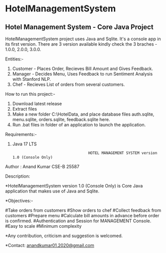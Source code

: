 <h1> HotelManagementSystem </h1>
<h2> Hotel Management System - Core Java Project </h2>
<p>
HotelManagementSystem project uses Java and Sqlite. It's a console app in its first version. There are 3 version available kindly check the 3 braches - 1.0.0, 2.0.0, 3.0.0.

Entities:-
1) Customer - Places Order, Recieves Bill Amount and Gives Feedback.
2) Manager - Decides Menu, Uses Feedback to run Sentiment Analysis with Stanford NLP.
3) Chef - Recieves List of orders from several customers.

How to run this project:-
1) Download latest release
2) Extract files
3) Make a new folder C:\HotelData, and place database files auth.sqlite, menu.sqlite, orders.sqlite, feedback.sqlite here.
4) Run .bat files in folder of an application to launch the application.

Requirements:-
1) Java 17 LTS
  
                                         HOTEL MANAGEMENT SYSTEM version 1.0 (Console Only)
Author : Anand Kumar CSE-B 25587

Description:

*HotelManagementSystem version 1.0 (Console Only) is Core Java application that makes use of Java and Sqlite.

*Objectives:-

  #Take orders from customers
  #Show orders to chef
  #Collect feedback from customers
  #Prepare menu
  #Calculate bill amounts in advance before order is confirmed.
  #Authentication and Session for MANAGEMENT Console.
  #Easy to scale
  #Minimum complexity
  

*Any contribution, criticism and suggestion is welcomed. 

*Contact: anandkumar01.2020@gmail.com
          

</p>
